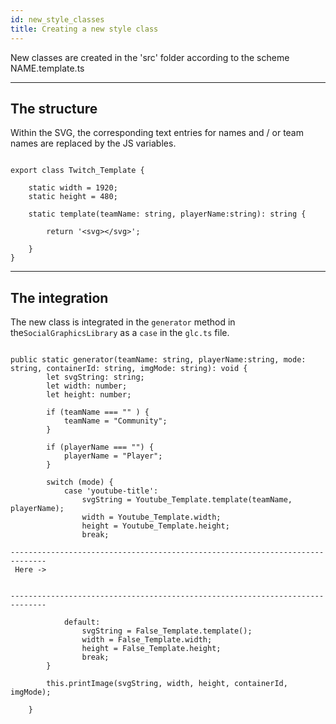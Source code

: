 ```yaml
---
id: new_style_classes
title: Creating a new style class
---
```



New classes are created in the 'src' folder according to the scheme NAME.template.ts

___

## The structure

Within the SVG, the corresponding text entries for names and / or team names are replaced by the JS variables.

```

export class Twitch_Template {

    static width = 1920;
    static height = 480;

    static template(teamName: string, playerName:string): string {

        return '<svg></svg>';

    }
}

```

___

## The integration

The new class is integrated in the `generator` method in the`SocialGraphicsLibrary` as a `case` in the `glc.ts` file.

```

public static generator(teamName: string, playerName:string, mode: string, containerId: string, imgMode: string): void {
        let svgString: string;
        let width: number;
        let height: number;

        if (teamName === "" ) {
            teamName = "Community";
        }

        if (playerName === "") {
            playerName = "Player";
        }

        switch (mode) {
            case 'youtube-title':
                svgString = Youtube_Template.template(teamName, playerName);
                width = Youtube_Template.width;
                height = Youtube_Template.height;
                break;

------------------------------------------------------------------------------
 Here ->


------------------------------------------------------------------------------

            default:
                svgString = False_Template.template();
                width = False_Template.width;
                height = False_Template.height;
                break;
        }

        this.printImage(svgString, width, height, containerId, imgMode);

    }

```